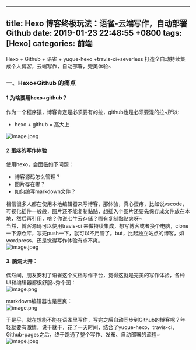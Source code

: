 
---
title: Hexo 博客终极玩法：语雀-云端写作，自动部署Github
date: 2019-01-23 22:48:55 +0800
tags: [Hexo]
categories: 前端
---
Hexo + Github + 语雀 + yuque-hexo +travis-ci+severless 打造全自动持续集成个人博客，云端写作，自动部署，完美体验~
### 一、Hexo+Github 的痛点
#### 1.为啥要用hexo+github？
作为一个程序猿，博客肯定是必须要有的拉，github也是必须要混的拉~所以:
* hexo + github = 高大上

![image.jpeg](https://cdn.nlark.com/yuque/0/2019/jpeg/155457/1546857679810-d82e3d46-e960-419c-a715-0a82c48a2fd6.jpeg#align=left&display=inline&height=225&linkTarget=_blank&name=image.jpeg&originHeight=225&originWidth=225&size=6267&width=225)
#### 2.蛋疼的写作体验
使用hexo，会面临如下问题：
* 博客源码怎么管理？
* 图片存在哪？
* 如何编写markdown文件？

相信很多人都在使用本地编辑器来写博客，那体验，真心蛋疼，比如说vscode，可视化插件一般般，图片还不能复制黏贴，想插入个图片还要先保存成文件放在本地，然后再引用，啥？你说七牛云存储？哪有复制黏贴爽呀~<br />当然，博客源码可以使用travis-ci 来做持续集成，想写博客或者换个电脑，clone一下源仓库，写完push一下，就可以不用管了。but，比起独立站点的博客，如wordpress，还是觉得写作体验有点不爽。<br />![image.jpeg](https://cdn.nlark.com/yuque/0/2019/jpeg/155457/1546858156666-f3f7ae20-c7f8-49b9-849d-b4364f3685f7.jpeg#align=left&display=inline&height=213&linkTarget=_blank&name=image.jpeg&originHeight=213&originWidth=237&size=5810&width=237)
#### 3. 脑洞大开：
偶然间，朋友安利了语雀这个文档写作平台，觉得这就是完美的写作体验，各种UI和编辑器都很舒服~秀个图：<br />![image.png](https://cdn.nlark.com/yuque/0/2019/png/155457/1546858295510-9ca72eb5-b3ae-4d7c-8478-d8d1cda959d0.png#align=left&display=inline&height=821&linkTarget=_blank&name=image.png&originHeight=903&originWidth=1789&size=119669&width=1626)

markdown编辑器也是巨爽：<br />![image.png](https://cdn.nlark.com/yuque/0/2019/png/155457/1546858354478-127bd82a-7958-40ce-b760-07e469bd55ba.png#align=left&display=inline&height=840&linkTarget=_blank&name=image.png&originHeight=924&originWidth=1890&size=125288&width=1718)

于是乎，就在想能不能在语雀里写作，写完之后自动同步到Github的博客呢？年轻就要有激情，说干就干，花了一天时间，结合了yuque-hexo、travis-ci、Github-pages之后，终于跑通了整个写作、发布、自动部署的流程~<br />![image.jpeg](https://cdn.nlark.com/yuque/0/2019/jpeg/155457/1546858544992-c921de6f-b08a-469a-bd5f-81996309443b.jpeg#align=left&display=inline&height=225&linkTarget=_blank&name=image.jpeg&originHeight=225&originWidth=225&size=10511&width=225)


